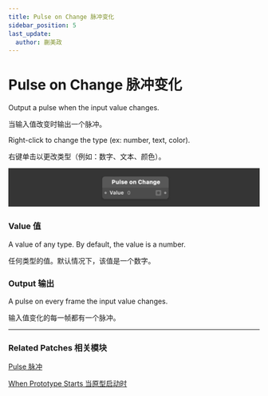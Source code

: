 ```yaml
---
title: Pulse on Change 脉冲变化
sidebar_position: 5
last_update:
  author: 蒯美政
---
```


# Pulse on Change 脉冲变化

Output a pulse when the input value changes.

当输入值改变时输出一个脉冲。

Right-click to change the type (ex: number, text, color).

右键单击以更改类型（例如：数字、文本、颜色）。

![Image](./../../../static/img/docs/Utility/pulse-on-change.png)

### Value 值

A value of any type. By default, the value is a number.

任何类型的值。默认情况下，该值是一个数字。

### Output 输出

A pulse on every frame the input value changes.

输入值变化的每一帧都有一个脉冲。

------

### Related Patches 相关模块

[Pulse 脉冲](./Pulse.md)

[When Prototype Starts 当原型启动时](./When%20Prototype%20Starts.md)
